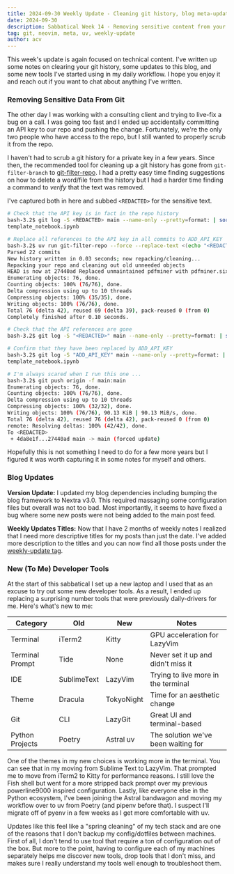 ```yaml
---
title: 2024-09-30 Weekly Update - Cleaning git history, blog meta-updates, and new developer line tools 
date: 2024-09-30
description: Sabbatical Week 14 - Removing sensitive content from your git history, framework and title format updates for the blog, and new tools I've started using over the last 3 months.
tag: git, neovim, meta, uv, weekly-update
author: acv
---
```


This week's update is again focused on technical content. I've written up some notes on clearing your git history, some updates to this blog, and some new tools I've started using in my daily workflow. I hope you enjoy it and reach out if you want to chat about anything I've written.

### Removing Sensitive Data From Git

The other day I was working with a consulting client and trying to live-fix a bug on a call. I was going too fast and I ended up accidentally committing an API key to our repo and pushing the change. Fortunately, we're the only two people who have access to the repo, but I still wanted to properly scrub it from the repo.

I haven't had to scrub a git history for a private key in a few years. Since then, the recommended tool for cleaning up a git history has gone from `git-filter-branch` to [git-filter-repo](https://github.com/newren/git-filter-repo). I had a pretty easy time finding suggestions on how to delete a word/file from the history but I had a harder time finding a command to _verify_ that the text was removed.

I've captured both in here and subbed `<REDACTED>` for the sensitive text.

```bash
# Check that the API key is in fact in the repo history
bash-3.2$ git log -S <REDACTED> main --name-only --pretty=format: | sort -u
template_notebook.ipynb

# Replace all references to the API key in all commits to ADD_API_KEY
bash-3.2$ uv run git-filter-repo --force --replace-text <(echo "<REDACTED>==>ADD_API_KEY")
Parsed 22 commits
New history written in 0.03 seconds; now repacking/cleaning...
Repacking your repo and cleaning out old unneeded objects
HEAD is now at 27440ad Replaced unmaintained pdfminer with pdfminer.six (#11)
Enumerating objects: 76, done.
Counting objects: 100% (76/76), done.
Delta compression using up to 10 threads
Compressing objects: 100% (35/35), done.
Writing objects: 100% (76/76), done.
Total 76 (delta 42), reused 69 (delta 39), pack-reused 0 (from 0)
Completely finished after 0.10 seconds.

# Check that the API references are gone
bash-3.2$ git log -S "<REDACTED>" main --name-only --pretty=format: | sort -u

# Confirm that they have been replaced by ADD_API_KEY
bash-3.2$ git log -S "ADD_API_KEY" main --name-only --pretty=format: | sort -u
template_notebook.ipynb

# I'm always scared when I run this one ...
bash-3.2$ git push origin -f main:main
Enumerating objects: 76, done.
Counting objects: 100% (76/76), done.
Delta compression using up to 10 threads
Compressing objects: 100% (32/32), done.
Writing objects: 100% (76/76), 90.13 KiB | 90.13 MiB/s, done.
Total 76 (delta 42), reused 76 (delta 42), pack-reused 0 (from 0)
remote: Resolving deltas: 100% (42/42), done.
To <REDACTED>
 + 4da8e1f...27440ad main -> main (forced update)
```

Hopefully this is not something I need to do for a few more years but I figured it was worth capturing it in some notes for myself and others.

### Blog Updates

**Version Update:** I updated my blog dependencies including bumping the blog framework to Nextra v3.0. This required massaging some configuration files but overall was not too bad. Most importantly, it seems to have fixed a bug where some new posts were not being added to the main post feed.

**Weekly Updates Titles:** Now that I have 2 months of weekly notes I realized that I need more descriptive titles for my posts than just the date. I've added more description to the titles and you can now find all those posts under the [weekly-update tag](https://www.acviana.com/tags/weekly-update).

### New (To Me) Developer Tools

At the start of this sabbatical I set up a new laptop and I used that as an excuse to try out some new developer tools. As a result, I ended up replacing a surprising number tools that were previously daily-drivers for me. Here's what's new to me:

| Category        | Old         | New        | Notes                               |
| --------------- | ----------- | ---------- | ----------------------------------- |
| Terminal        | iTerm2      | Kitty      | GPU acceleration for LazyVim        |
| Terminal Prompt | Tide        | None       | Never set it up and didn't miss it  |
| IDE             | SublimeText | LazyVim    | Trying to live more in the terminal |
| Theme           | Dracula     | TokyoNight | Time for an aesthetic change        |
| Git             | CLI         | LazyGit    | Great UI and terminal-based         |
| Python Projects | Poetry      | Astral uv  | The solution we've been waiting for |

One of the themes in my new choices is working more in the terminal. You can see that in my moving from Sublime Text to LazyVim. That prompted me to move from iTerm2 to Kitty for performance reasons. I still love the Fish shell but went for a more stripped back prompt over my previous powerline9000 inspired configuration. Lastly, like everyone else in the Python ecosystem, I've been joining the Astral bandwagon and moving my workflow over to uv from Poetry (and pipenv before that). I suspect I'll migrate off of pyenv in a few weeks as I get more comfortable with uv.

Updates like this feel like a "spring cleaning" of my tech stack and are one of the reasons that I don't backup my config/dotfiles between machines. First of all, I don't tend to use tool that require a ton of configuration out of the box. But more to the point, having to configure each of my machines separately helps me discover new tools, drop tools that I don't miss, and makes sure I really understand my tools well enough to troubleshoot them.
